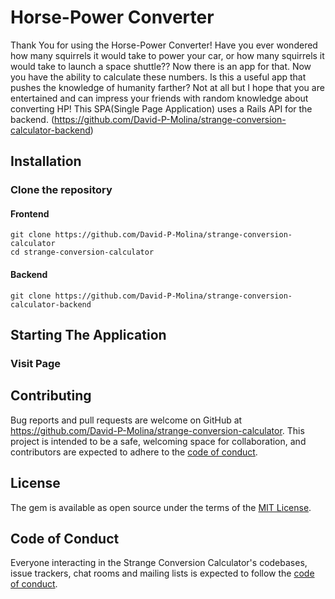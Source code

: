 # Horse-Power Converter
Thank You for using the Horse-Power Converter! 
Have you ever wondered how many squirrels it would take to power your car, or how many squirrels it would take to launch a space shuttle?? Now there is an app for that.
Now you have the ability to calculate these numbers. Is this a useful app that pushes the knowledge of humanity farther? Not at all but I hope that you are entertained and can impress your friends with random knowledge about converting HP!
This SPA(Single Page Application) uses a Rails API for the backend. (https://github.com/David-P-Molina/strange-conversion-calculator-backend)

## Installation

### Clone the repository
#### Frontend
```shell
git clone https://github.com/David-P-Molina/strange-conversion-calculator
cd strange-conversion-calculator
```
#### Backend
```shell
git clone https://github.com/David-P-Molina/strange-conversion-calculator-backend
```
## Starting The Application
### Visit Page


## Contributing

Bug reports and pull requests are welcome on GitHub at https://github.com/David-P-Molina/strange-conversion-calculator. This project is intended to be a safe, welcoming space for collaboration, and contributors are expected to adhere to the [code of conduct](https://github.com/David-P-Molina/strange-conversion-calculator/CODE_OF_CONDUCT.md).

## License

The gem is available as open source under the terms of the [MIT License](https://opensource.org/licenses/MIT).

## Code of Conduct

Everyone interacting in the Strange Conversion Calculator's codebases, issue trackers, chat rooms and mailing lists is expected to follow the [code of conduct](https://github.com/David-P-Molina/strange-conversion-calculator/blob/master/CODE_OF_CONDUCT.md).